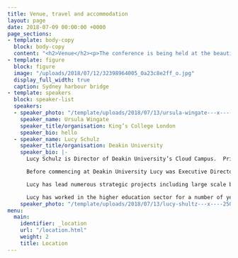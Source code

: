 ```yaml
---
title: Venue, travel and accommodation
layout: page
date: 2018-07-09 00:00:00 +0000
page_sections:
- template: body-copy
  block: body-copy
  content: "<h2>Venue</h2><p>The conference is being held at the beautiful Grand Hyatt</p><p>Hello</p>"
- template: figure
  block: figure
  image: "/uploads/2018/07/12/32398964005_0a23c8e2ff_o.jpg"
  display_full_width: true
  caption: Sydney harbour bridge
- template: speakers
  block: speaker-list
  speakers:
  - speaker_photo: "/template/uploads/2018/07/13/ursula-wingate---x----250-306x---.jpg"
    speaker_name: Ursula Wingate
    speaker_title/organisation: King’s College London
    speaker_bio: hello
  - speaker_name: Lucy Schulz
    speaker_title/organisation: Deakin University
    speaker_bio: |-
      Lucy Schulz is Director of Deakin University’s Cloud Campus.  Prior to this she was Program Director for the LIVE Agenda, Deakin University’s vision for 2020 overseeing a range of projects focused on enhancing the student experience at each stage in their journey.

      Before commencing at Deakin University Lucy was Executive Director: Regulation and Review at TEQSA, the Australian regulator for higher education.

      Lucy has lead numerous strategic projects including large scale business change and technology projects particularly in university administrative and service areas.  She is very focused on creating value for customers – perhaps because of all those hospitality jobs when she was young. Added to this is her passion about the value and difference an education makes.

      Lucy has worked in the higher education sector for a number of years in both academic and administrative positions, as well as in higher education regulation.  She has a number of qualifications including in Communication Studies, Legal Studies, Education, and Management Research.  She has also completed the Company Directors diploma and is a Fellow and Meritorious Service Award winner of the Association for Tertiary Education Management (ATEM).
    speaker_photo: "/template/uploads/2018/07/13/lucy-shultz---x----250-306x---.jpg"
menu:
  main:
    identifier: _location
    url: "/location.html"
    weight: 2
    title: Location
---
```

